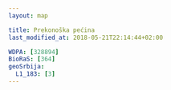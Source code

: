 ```yaml
---
layout: map

title: Prekonoška pećina
last_modified_at: 2018-05-21T22:14:44+02:00

WDPA: [328894]
BioRaS: [364]
geoSrbija:
  L1_183: [3]
---
```

